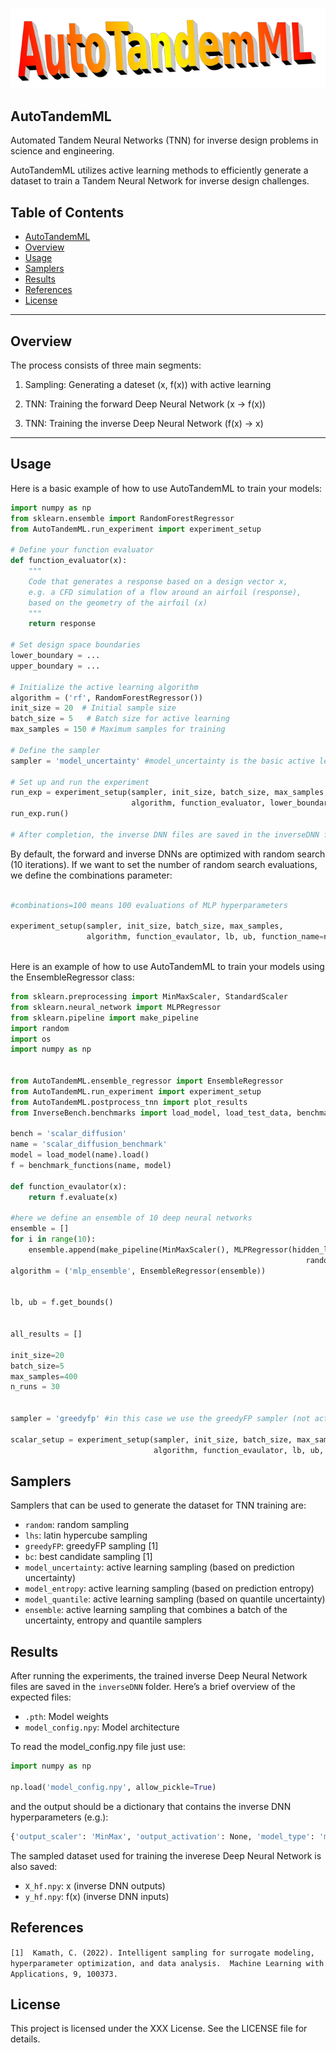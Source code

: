 <div align="center">

![Logo](https://github.com/lukagrbcic/AutoTandemML/blob/main/autotandemml.png?raw=true)

</div>

## AutoTandemML
Automated Tandem Neural Networks (TNN) for inverse design problems in science and engineering.

AutoTandemML utilizes active learning methods to efficiently generate a dataset to train a Tandem Neural Network for inverse design challenges. 

## Table of Contents
- [AutoTandemML](#autotandemml)
- [Overview](#overview)
- [Usage](#usage)
- [Samplers](#samplers)
- [Results](#results)
- [References](#references)
- [License](#license)

-----------------
## Overview

The process consists of three main segments:

1. Sampling: Generating a dateset (x, f(x)) with active learning

2. TNN: Training the forward Deep Neural Network (x -> f(x)) 

3. TNN: Training the inverse Deep Neural Network (f(x) -> x)

-----------------

## Usage
Here is a basic example of how to use AutoTandemML to train your models:

```python
import numpy as np
from sklearn.ensemble import RandomForestRegressor
from AutoTandemML.run_experiment import experiment_setup

# Define your function evaluator
def function_evaluator(x):
    """
    Code that generates a response based on a design vector x, 
    e.g. a CFD simulation of a flow around an airfoil (response), 
    based on the geometry of the airfoil (x)
    """
    return response

# Set design space boundaries
lower_boundary = ...
upper_boundary = ...

# Initialize the active learning algorithm
algorithm = ('rf', RandomForestRegressor())
init_size = 20  # Initial sample size
batch_size = 5   # Batch size for active learning
max_samples = 150 # Maximum samples for training

# Define the sampler
sampler = 'model_uncertainty' #model_uncertainty is the basic active learning sampler

# Set up and run the experiment
run_exp = experiment_setup(sampler, init_size, batch_size, max_samples, 
                           algorithm, function_evaluator, lower_boundary, upper_boundary)
run_exp.run()

# After completion, the inverse DNN files are saved in the inverseDNN folder.


```

By default, the forward and inverse DNNs are optimized with random search (10 iterations).
If we want to set the number of random search evaluations, we define the combinations parameter:

```python

#combinations=100 means 100 evaluations of MLP hyperparameters

experiment_setup(sampler, init_size, batch_size, max_samples, 
                 algorithm, function_evaulator, lb, ub, function_name=name, combinations=100).run()
                 
```

Here is an example of how to use AutoTandemML to train your models using the EnsembleRegressor class:

```python
from sklearn.preprocessing import MinMaxScaler, StandardScaler
from sklearn.neural_network import MLPRegressor
from sklearn.pipeline import make_pipeline
import random
import os
import numpy as np


from AutoTandemML.ensemble_regressor import EnsembleRegressor
from AutoTandemML.run_experiment import experiment_setup
from AutoTandemML.postprocess_tnn import plot_results
from InverseBench.benchmarks import load_model, load_test_data, benchmark_functions

bench = 'scalar_diffusion' 
name = 'scalar_diffusion_benchmark'
model = load_model(name).load()
f = benchmark_functions(name, model)

def function_evaulator(x):
    return f.evaluate(x)

#here we define an ensemble of 10 deep neural networks
ensemble = []
for i in range(10):
    ensemble.append(make_pipeline(MinMaxScaler(), MLPRegressor(hidden_layer_sizes=(100, 200, 100), 
                                                                  random_state=random.randint(10, 250))))
algorithm = ('mlp_ensemble', EnsembleRegressor(ensemble))      


lb, ub = f.get_bounds()


all_results = []

init_size=20
batch_size=5
max_samples=400
n_runs = 30


sampler = 'greedyfp' #in this case we use the greedyFP sampler (not active learning)

scalar_setup = experiment_setup(sampler, init_size, batch_size, max_samples, 
                                algorithm, function_evaulator, lb, ub, function_name=name).run()


```
## Samplers
Samplers that can be used to generate the dataset for TNN training are:
- `random`: random sampling
- `lhs`: latin hypercube sampling
- `greedyFP`: greedyFP sampling [1]
- `bc`: best candidate sampling [1]
- `model_uncertainty`: active learning sampling (based on prediction uncertainty)
- `model_entropy`: active learning sampling (based on prediction entropy)
- `model_quantile`: active learning sampling (based on quantile uncertainty)
- `ensemble`: active learning sampling that combines a batch of the uncertainty, entropy and quantile samplers


## Results
After running the experiments, the trained inverse Deep Neural Network files are saved in the `inverseDNN` folder. Here’s a brief overview of the expected files:
- `.pth`: Model weights
- `model_config.npy`: Model architecture


To read the model_config.npy file just use:

```python
import numpy as np

np.load('model_config.npy', allow_pickle=True)
```

and the output should be a dictionary that contains the inverse DNN hyperparameters (e.g.):

```bash
{'output_scaler': 'MinMax', 'output_activation': None, 'model_type': 'mlp', 'learning_rate': 0.001, 'input_scaler': 'Standard', 'hidden_layers': [128, 256, 128], 'epochs': 2000, 'dropout': 0.0, 'batch_size': 64, 'batch_norm': False, 'activation': 'relu'}
```


The sampled dataset used for training the inverese Deep Neural Network is also saved:
- `X_hf.npy`: x (inverse DNN outputs)
- `y_hf.npy`: f(x) (inverse DNN inputs)

## References
`[1]  Kamath, C. (2022). Intelligent sampling for surrogate modeling, hyperparameter optimization, and data analysis. 
         Machine Learning with Applications, 9, 100373.`


## License
This project is licensed under the XXX License. See the LICENSE file for details.
